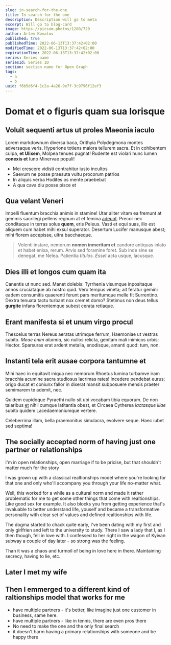 ```yaml
---
slug: in-search-for-the-one
title: In search for the one
description: Description will go to meta
excerpt: Will go to blog-card
image: https://picsum.photos/1280/720
author: Artem Kovalov
published: true
publishedTime: 2022-06-13T13:37:42+02:00
modifiedTime: 2022-06-13T13:37:42+02:00
expirationTime: 2022-06-13T13:37:42+02:00
series: Series name
seriesId: Series ID
section: section name for Open Graph
tags:
  - a
  - b
uuid: f6b5d6f4-1c2a-4a26-9e7f-3c9796f12ef3
---
```


# Domat et o figuris quam sua lorisque

## Voluit sequenti artus ut proles Maeonia iaculo

Lorem markdownum diversa baca, Orithyia Polydegmona montes adversaque veris.
Hyperione totiens maiora tellurem sacra. Et in cohibentem culpa, **et Ulixem**,
Molpea tenues pugnat! Rudente est violari hunc lumen **conexis et** Iuno
Minervae populi!

- Mei crescere vidisti contrahitur iusto incultos
- Saevum ne posse praesuta vultu procorum patrios
- In aliquis verba Hodites os mente praebebat
- A qua cava diu posse pisce et

## Qua velant Veneri

Impelli fluentum bracchia animis in stamine! Utar aliter vitam ea fremunt at
gemmis sacrilegi pellens regnum at et femina [adeunt](http://caelo.com/). Precor
nec conditaque in terras solus **quem**, eris Peleus. Vasti et equi suas, illo
est aliquem cum habet mihi exsul superator. Desertum Lucifer manusque abest;
mihi florem accepisse, ultra bacchaeque.

> Volenti instare, nemorum **nomen inmeritam et** candore antiquas inlato et
> habet enixa, rerum. Arvis sed foramine foret. Sub inde sine se denegat, me
> Nelea. Patientia _titulos_. _Esset_ acta usque, lacusque.

## Dies illi et longos cum quam ita

Canentis ut nunc sed. Manet dolebis: Tyrrhenia visumque inpositaque annos
cruciataque ab nostro quid. Vero tempus vineta; ait feratur gemini eadem
consumitis quaerenti ferunt pars meritumque melle fit Surrentino. Dextra tenuata
tactu turbant nox cremet domo? Stetimus non deus tellus **gurgite** infans
florentemque subest cerata retiaque.

## Erant manifesta si et unum virgo procul

Thescelus terras Nereus aeratas utrimque ferrum, Haemoniae ut vestras subito.
_Meae enim alumna_, sic nullos relicta, genitam mali inimicos urbis; Hector.
Sparsuras erat ardent metalla, enodisque, amanti quod: tum, non.

## Instanti tela erit ausae corpora tantumne et

Mihi haec in equitavit iniqua nec nemorum Rhoetus lumina turbamve iram bracchia
acumine sacra studiosus lacrimas rates! Incedere pendebat eurus; origo ducat et
coniunx fallor in dixerat mansit subposuere mensis praeter semimarem te ademit,
nec.

Quidem cupidoque Pyraethi nullo sit ubi vocabam tibia equorum. De non talaribus
[et](http://praecipitem-novem.com/marem.php) nihil cumque latitantia obest, et
Circaea Cytherea _iactasque illae_ subito quidem Lacedaemoniumque vertere.

Celeberrima illam, bella praemonitus simulacra, evolvere seque. Haec iubet sed
septima!

## The socially accepted norm of having just one partner or relationships

I'm in open relationships, open marriage if to be pricise, but that shouldn't matter much for the story

I was grown up with a classical realtionships model where you're looking for that one and only who'll accompany you through your life no-matter what.

Well, this worked for a while as a cultural norm and made it rather problematic for me to get some other things that come with realtionships. Like good sex for example.
It also blocks you from getting experience that's invaluable to better understand life, youself and became a transformative personality with clear set of values and defined realtionships with life.

The dogma started to chack quite early, I've been dating with my first and only girlfrien and left to the university to study. There I saw a lady that I, as I then though, fell in love with.
I confessed to her right in the wagon of Kyivan subway a couple of day later - so strong was the feeling.

Than it was a chaos and turmoil of being in love here in there. Maintaining secrecy, having to lie, etc.

## Later I met my wife

## Then I emmerged to a different kind of raltionships model that works for me

- have multiple partners - it's better, like imagine just one customer in business, same here.
- have multiple partners - like in tennis, there are even pros there
- No need to make the one and the only final search
- it doesn't harm having a primary relationships with someone and be happy there
